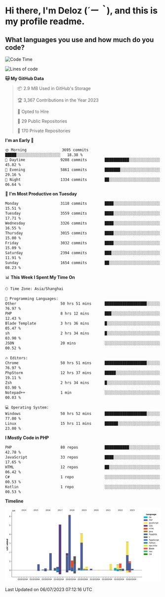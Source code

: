 # **Hi there, I'm Deloz (*´ー｀*), and this is my profile readme.**

## **What languages you use and how much do you code?**

<!--START_SECTION:waka-->
![Code Time](http://img.shields.io/badge/Code%20Time-1%2C840%20hrs%2043%20mins-blue)

![Lines of code](https://img.shields.io/badge/From%20Hello%20World%20I%27ve%20Written-31.3%20million%20lines%20of%20code-blue)

**🐱 My GitHub Data** 

> 📦 2.9 MB Used in GitHub's Storage 
 > 
> 🏆 3,367 Contributions in the Year 2023
 > 
> 💼 Opted to Hire
 > 
> 📜 29 Public Repositories 
 > 
> 🔑 170 Private Repositories 
 > 
**I'm an Early 🐤** 

```text
🌞 Morning                3695 commits        █████░░░░░░░░░░░░░░░░░░░░   18.38 % 
🌆 Daytime                9208 commits        ███████████░░░░░░░░░░░░░░   45.82 % 
🌃 Evening                5861 commits        ███████░░░░░░░░░░░░░░░░░░   29.16 % 
🌙 Night                  1334 commits        ██░░░░░░░░░░░░░░░░░░░░░░░   06.64 % 
```
📅 **I'm Most Productive on Tuesday** 

```text
Monday                   3118 commits        ████░░░░░░░░░░░░░░░░░░░░░   15.51 % 
Tuesday                  3559 commits        ████░░░░░░░░░░░░░░░░░░░░░   17.71 % 
Wednesday                3326 commits        ████░░░░░░░░░░░░░░░░░░░░░   16.55 % 
Thursday                 3015 commits        ████░░░░░░░░░░░░░░░░░░░░░   15.00 % 
Friday                   3032 commits        ████░░░░░░░░░░░░░░░░░░░░░   15.09 % 
Saturday                 2394 commits        ███░░░░░░░░░░░░░░░░░░░░░░   11.91 % 
Sunday                   1654 commits        ██░░░░░░░░░░░░░░░░░░░░░░░   08.23 % 
```


📊 **This Week I Spent My Time On** 

```text
🕑︎ Time Zone: Asia/Shanghai

💬 Programming Languages: 
Other                    50 hrs 51 mins      ███████████████████░░░░░░   76.97 % 
PHP                      8 hrs 12 mins       ███░░░░░░░░░░░░░░░░░░░░░░   12.43 % 
Blade Template           3 hrs 36 mins       █░░░░░░░░░░░░░░░░░░░░░░░░   05.47 % 
sh                       2 hrs 34 mins       █░░░░░░░░░░░░░░░░░░░░░░░░   03.90 % 
JSON                     20 mins             ░░░░░░░░░░░░░░░░░░░░░░░░░   00.52 % 

🔥 Editors: 
Chrome                   50 hrs 51 mins      ███████████████████░░░░░░   76.97 % 
PhpStorm                 12 hrs 37 mins      █████░░░░░░░░░░░░░░░░░░░░   19.11 % 
Zsh                      2 hrs 34 mins       █░░░░░░░░░░░░░░░░░░░░░░░░   03.90 % 
Notepad++                1 min               ░░░░░░░░░░░░░░░░░░░░░░░░░   00.03 % 

💻 Operating System: 
Windows                  50 hrs 52 mins      ███████████████████░░░░░░   77.00 % 
Linux                    15 hrs 11 mins      ██████░░░░░░░░░░░░░░░░░░░   23.00 % 
```

**I Mostly Code in PHP** 

```text
PHP                      80 repos            ███████████░░░░░░░░░░░░░░   42.78 % 
JavaScript               33 repos            ████░░░░░░░░░░░░░░░░░░░░░   17.65 % 
HTML                     12 repos            ██░░░░░░░░░░░░░░░░░░░░░░░   06.42 % 
C#                       1 repo              ░░░░░░░░░░░░░░░░░░░░░░░░░   00.53 % 
Kotlin                   1 repo              ░░░░░░░░░░░░░░░░░░░░░░░░░   00.53 % 
```



**Timeline**

![Lines of Code chart](https://raw.githubusercontent.com/deloz/deloz/main/assets/bar_graph.png)


 Last Updated on 06/07/2023 07:12:16 UTC
<!--END_SECTION:waka-->

